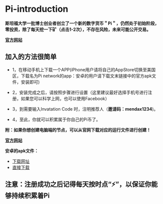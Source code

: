 # Pi-introduction
**斯坦福大学一批博士创业者创立了一个新的数字货币＂Pi＂，仍然处于初始阶段，零投资，除了每天挖一下矿（点击1-2次），不存在风险，未来可能公开交易。**

**[官方网站](https://minepi.com/)**

## 加入的方法很简单

- 1，在移动手机上下载一个APP(iPhone用户请将自己的AppStore切换至美国区，下载名为Pi network的app：安卓的用户请下载文末链接中的官方apk文件，安装即可)


- 2，安装完成之后，请按照步骤进行设置（这里建议最好选择手机号进行注册，如果您可以科学上网，也可以使用Facebook）

- 3，到需要输入Invatation Code 时，注明推荐人（**邀请码：mendax1234**)。

- 4，至此，你就可以积累属于你自己的Pi币了。

**附：如果你想创建电脑端的节点，可以从官网下载对应的运行文件进行创建！**

**[官方网站](https://node.minepi.com/)**

**安卓的apk文件：**
- [下载网址](https://minepi.com/#download)
- [直接下载](https://d1bdkd0g1kai9c.cloudfront.net/apk/last.apk)

## 注意：注册成功之后记得每天按时点“⚡”，以保证你能够持续积累着Pi
